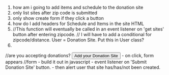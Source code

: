 1. how am i going to add items and schedule to the donation site
2. only list sites after zip code is submitted
3. only show create form if they click a button 
4. how do I add headers for Schedule and Items in the site HTML 
5. //This function will eventually be called in an event listener on 'get sites' button after entering zipcode. 
// I will have to add a conditional for zipcode/distance. User = Donation Site. Put this in User class?
6. 
//are you accepting donations? <button>Add your Donation Site</button> - on click, form appears
//form - build it out in javascript - event listener on 'Submit Donation Site' button. - then alert user that site has/has/not been created.